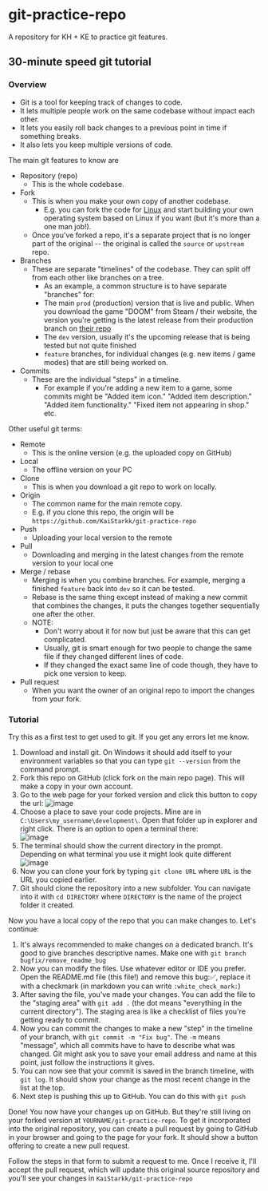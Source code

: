 # git-practice-repo

A repository for KH + KE to practice git features.

## 30-minute speed git tutorial

### Overview

- Git is a tool for keeping track of changes to code.
- It lets multiple people work on the same codebase without impact each other.
- It lets you easily roll back changes to a previous point in time if something breaks.
- It also lets you keep multiple versions of code.

The main git features to know are

- Repository (repo)
  - This is the whole codebase.
- Fork
  - This is when you make your own copy of another codebase.
    - E.g. you can fork the code for [Linux](https://github.com/torvalds/linux) and start building your own operating system based on Linux if you want (but it's more than a one man job!).
  - Once you've forked a repo, it's a separate project that is no longer part of the original -- the original is called the `source` or `upstream` repo.
- Branches
  - These are separate "timelines" of the codebase. They can split off from each other like branches on a tree.
    - As an example, a common structure is to have separate "branches" for:
    - The main `prod` (production) version that is live and public. When you download the game "DOOM" from Steam / their website, the version you're getting is the latest release from their production branch on [their repo](https://github.com/id-Software/DOOM)
    - The `dev` version, usually it's the upcoming release that is being tested but not quite finished
    - `feature` branches, for individual changes (e.g. new items / game modes) that are still being worked on.
- Commits
  - These are the individual "steps" in a timeline.
    - For example if you're adding a new item to a game, some commits might be "Added item icon." "Added item description." "Added item functionality." "Fixed item not appearing in shop." etc.

Other useful git terms:

- Remote
  - This is the online version (e.g. the uploaded copy on GitHub)
- Local
  - The offline version on your PC
- Clone
  - This is when you download a git repo to work on locally.
- Origin
  - The common name for the main remote copy.
  - E.g. if you clone this repo, the origin will be `https://github.com/KaiStarkk/git-practice-repo`
- Push
  - Uploading your local version to the remote
- Pull
  - Downloading and merging in the latest changes from the remote version to your local one
- Merge / rebase
  - Merging is when you combine branches. For example, merging a finished `feature` back into `dev` so it can be tested.
  - Rebase is the same thing except instead of making a new commit that combines the changes, it puts the changes together sequentially one after the other.
  - NOTE:
    - Don't worry about it for now but just be aware that this can get complicated.
    - Usually, git is smart enough for two people to change the same file if they changed different lines of code.
    - If they changed the exact same line of code though, they have to pick one version to keep.
- Pull request
  - When you want the owner of an original repo to import the changes from your fork.

### Tutorial

Try this as a first test to get used to git.
If you get any errors let me know.

1. Download and install git.
   On Windows it should add itself to your environment variables so that you can type `git --version` from the command prompt.
2. Fork this repo on GitHub (click fork on the main repo page). This will make a copy in your own account.
3. Go to the web page for your forked version and click this button to copy the url:
   ![image](https://github.com/user-attachments/assets/603946f5-81c6-4927-a5c7-321fb28fcb93)
4. Choose a place to save your code projects. Mine are in `C:\Users\my_username\development\`.
   Open that folder up in explorer and right click. There is an option to open a terminal there:  
   ![image](https://github.com/user-attachments/assets/167a12f0-ccb8-4d29-927e-f3d62faf298e)
5. The terminal should show the current directory in the prompt. Depending on what terminal you use it might look quite different
   ![image](https://github.com/user-attachments/assets/14a63007-88dc-4119-b822-df0b189fcb6b)
6. Now you can clone your fork by typing `git clone URL` where `URL` is the URL you copied earlier.
7. Git should clone the repository into a new subfolder. You can navigate into it with `cd DIRECTORY` where `DIRECTORY` is the name of the project folder it created.

Now you have a local copy of the repo that you can make changes to. Let's continue:

1. It's always recommended to make changes on a dedicated branch. It's good to give branches descriptive names. Make one with `git branch bugfix/remove_readme_bug`
2. Now you can modify the files. Use whatever editor or IDE you prefer. Open the README.md file (this file!) and remove this bug:✅, replace it with a checkmark (in markdown you can write `:white_check_mark:`)
3. After saving the file, you've made your changes. You can add the file to the "staging area" with `git add .` (the dot means "everything in the current directory"). The staging area is like a checklist of files you're getting ready to commit.
4. Now you can commit the changes to make a new "step" in the timeline of your branch, with `git commit -m "Fix bug"`. The `-m` means "message", which all commits have to have to describe what was changed. Git might ask you to save your email address and name at this point, just follow the instructions it gives.
5. You can now see that your commit is saved in the branch timeline, with `git log`. It should show your change as the most recent change in the list at the top.
6. Next step is pushing this up to GitHub. You can do this with `git push`

Done! You now have your changes up on GitHub. But they're still living on your forked version at `YOURNAME/git-practice-repo`. To get it incorporated into the original repository, you can create a pull request by going to GitHub in your browser and going to the page for your fork. It should show a button offering to create a new pull request.

Follow the steps in that form to submit a request to me. Once I receive it, I'll accept the pull request, which will update this original source repository and you'll see your changes in `KaiStarkk/git-practice-repo`
